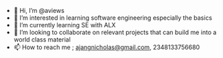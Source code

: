 - 👋 Hi, I’m @aviews
- 👀 I’m interested in learning software engineering especially the basics
- 🌱 I’m currently learning SE with ALX
- 💞️ I’m looking to collaborate on relevant projects that can build me into a world class material 
- 📫 How to reach me ; ajangnicholas@gmail.com, 2348133756680

<!---
aviews/aviews is a ✨ special ✨ repository because its `README.md` (this file) appears on your GitHub profile.
You can click the Preview link to take a look at your changes.
--->
